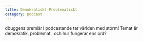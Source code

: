 ```yaml
---
title: Demokratiskt Problematiskt
category: podcast
---
```


dbuggens premiär i podcastande tar världen med storm! Temat är demokratik, problemati, och hur fungerar ens ord?
